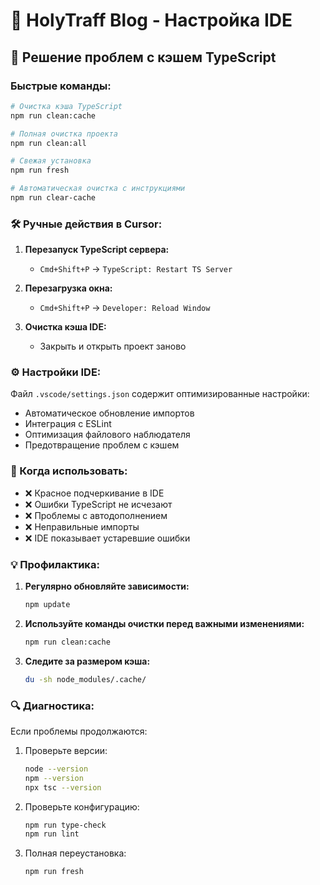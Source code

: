 # 🚀 HolyTraff Blog - Настройка IDE

## 🔧 Решение проблем с кэшем TypeScript

### Быстрые команды:

```bash
# Очистка кэша TypeScript
npm run clean:cache

# Полная очистка проекта
npm run clean:all

# Свежая установка
npm run fresh

# Автоматическая очистка с инструкциями
npm run clear-cache
```

### 🛠️ Ручные действия в Cursor:

1. **Перезапуск TypeScript сервера:**
   - `Cmd+Shift+P` → `TypeScript: Restart TS Server`

2. **Перезагрузка окна:**
   - `Cmd+Shift+P` → `Developer: Reload Window`

3. **Очистка кэша IDE:**
   - Закрыть и открыть проект заново

### ⚙️ Настройки IDE:

Файл `.vscode/settings.json` содержит оптимизированные настройки:
- Автоматическое обновление импортов
- Интеграция с ESLint
- Оптимизация файлового наблюдателя
- Предотвращение проблем с кэшем

### 🎯 Когда использовать:

- ❌ Красное подчеркивание в IDE
- ❌ Ошибки TypeScript не исчезают
- ❌ Проблемы с автодополнением
- ❌ Неправильные импорты
- ❌ IDE показывает устаревшие ошибки

### 💡 Профилактика:

1. **Регулярно обновляйте зависимости:**
   ```bash
   npm update
   ```

2. **Используйте команды очистки перед важными изменениями:**
   ```bash
   npm run clean:cache
   ```

3. **Следите за размером кэша:**
   ```bash
   du -sh node_modules/.cache/
   ```

### 🔍 Диагностика:

Если проблемы продолжаются:

1. Проверьте версии:
   ```bash
   node --version
   npm --version
   npx tsc --version
   ```

2. Проверьте конфигурацию:
   ```bash
   npm run type-check
   npm run lint
   ```

3. Полная переустановка:
   ```bash
   npm run fresh
   ```
